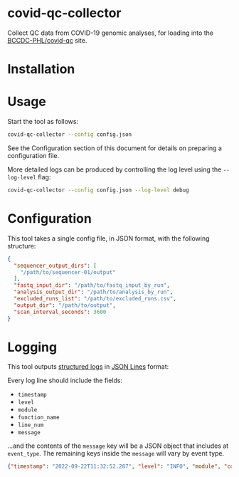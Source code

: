 # covid-qc-collector
Collect QC data from COVID-19 genomic analyses, for loading into the [BCCDC-PHL/covid-qc](https://github.com/BCCDC-PHL/covid-qc) site.

# Installation

# Usage
Start the tool as follows:

```bash
covid-qc-collector --config config.json
```

See the Configuration section of this document for details on preparing a configuration file.

More detailed logs can be produced by controlling the log level using the `--log-level` flag:

```bash
covid-qc-collector --config config.json --log-level debug
```

# Configuration
This tool takes a single config file, in JSON format, with the following structure:

```json
{
  "sequencer_output_dirs": [
    "/path/to/sequencer-01/output"
  ],
  "fastq_input_dir": "/path/to/fastq_input_by_run",
  "analysis_output_dir": "/path/to/analysis_by_run",
  "excluded_runs_list": "/path/to/excluded_runs.csv",
  "output_dir": "/path/to/output",
  "scan_interval_seconds": 3600
}
```

# Logging
This tool outputs [structured logs](https://www.honeycomb.io/blog/structured-logging-and-your-team/) in [JSON Lines](https://jsonlines.org/) format:

Every log line should include the fields:

- `timestamp`
- `level`
- `module`
- `function_name`
- `line_num`
- `message`

...and the contents of the `message` key will be a JSON object that includes at `event_type`. The remaining keys inside the `message` will vary by event type.

```json
{"timestamp": "2022-09-22T11:32:52.287", "level": "INFO", "module", "core", "function_name": "scan", "line_num", 56, "message": {"event_type": "scan_start"}}
```
